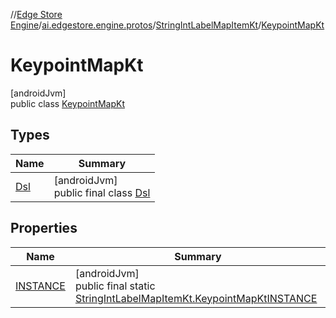 //[Edge Store Engine](../../../../index.md)/[ai.edgestore.engine.protos](../../index.md)/[StringIntLabelMapItemKt](../index.md)/[KeypointMapKt](index.md)

# KeypointMapKt

[androidJvm]\
public class [KeypointMapKt](index.md)

## Types

| Name | Summary |
|---|---|
| [Dsl](-dsl/index.md) | [androidJvm]<br>public final class [Dsl](-dsl/index.md) |

## Properties

| Name | Summary |
|---|---|
| [INSTANCE](index.md#-1201737639%2FProperties%2F-89531115) | [androidJvm]<br>public final static [StringIntLabelMapItemKt.KeypointMapKt](index.md)[INSTANCE](index.md#-1201737639%2FProperties%2F-89531115) |
